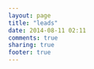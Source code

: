 ```yaml
---
layout: page
title: "leads"
date: 2014-08-11 02:11
comments: true
sharing: true
footer: true
---
```

